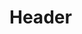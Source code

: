 <!-- TITLE: РМИС Витакор -->
<!-- SUBTITLE: Региональная медицинская информационная система "Витакор" -->

# Header